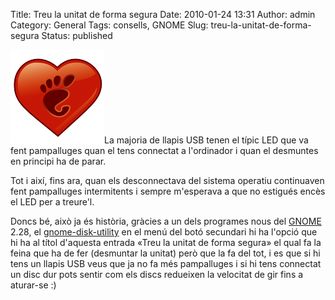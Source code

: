 Title: Treu la unitat de forma segura
Date: 2010-01-24 13:31
Author: admin
Category: General
Tags: consells, GNOME
Slug: treu-la-unitat-de-forma-segura
Status: published

[<img src="./wp-content/uploads/2007/12/gnomelovelogo.png" title="logotip del GNOME Love" class="alignright size-full wp-image-259" width="150" height="150" />](./wp-content/uploads/2007/12/gnomelovelogo.png)La majoria de llapis USB tenen el típic LED que va fent pampalluges quan el tens connectat a l'ordinador i quan el desmuntes en principi ha de parar.

Tot i així, fins ara, quan els desconnectava del sistema operatiu continuaven fent pampalluges intermitents i sempre m'esperava a que no estigués encès el LED per a treure'l.

Doncs bé, això ja és història, gràcies a un dels programes nous del [GNOME](http://www.gnome.org "Lloc web del projecte d'escriptori lliure GNOME") 2.28, el [gnome-disk-utility](http://git.gnome.org/browse/gnome-disk-utility/ "Dipòsit on hi ha el codi del gnome-disk-utility") en el menú del botó secundari hi ha l'opció que hi ha al títol d'aquesta entrada «Treu la unitat de forma segura» el qual fa la feina que ha de fer (desmuntar la unitat) però que la fa del tot, i es que si hi tens un llapis USB veus que ja no fa més pampalluges i si hi tens connectat un disc dur pots sentir com els discs redueixen la velocitat de gir fins a aturar-se :)
